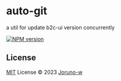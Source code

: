# auto-git
a util for update b2c-ui version concurrently

[![NPM version](https://img.shields.io/badge/npm-v1.0.0-red)](https://www.npmjs.com/package/pkg-name)

## License

[MIT](./LICENSE) License © 2023 [Joruno-w](https://github.com/Joruno-w)

